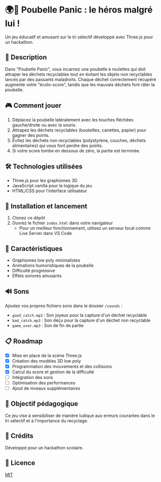 # 🌍💩 Poubelle Panic : le héros malgré lui !

Un jeu éducatif et amusant sur le tri sélectif développé avec Three.js pour un hackathon.

## 📝 Description

Dans "Poubelle Panic", vous incarnez une poubelle à roulettes qui doit attraper les déchets recyclables tout en évitant les objets non recyclables lancés par des passants maladroits. Chaque déchet correctement récupéré augmente votre "écolo-score", tandis que les mauvais déchets font râler la poubelle.

## 🎮 Comment jouer

1. Déplacez la poubelle latéralement avec les touches fléchées gauche/droite ou avec la souris.
2. Attrapez les déchets recyclables (bouteilles, canettes, papier) pour gagner des points.
3. Évitez les déchets non recyclables (polystyrène, couches, déchets alimentaires) qui vous font perdre des points.
4. Si votre score tombe en dessous de zéro, la partie est terminée.

## 🛠️ Technologies utilisées

- Three.js pour les graphismes 3D
- JavaScript vanilla pour la logique du jeu
- HTML/CSS pour l'interface utilisateur

## 🚀 Installation et lancement

1. Clonez ce dépôt
2. Ouvrez le fichier `index.html` dans votre navigateur
   - Pour un meilleur fonctionnement, utilisez un serveur local comme Live Server dans VS Code

## 🎨 Caractéristiques

- Graphismes low poly minimalistes
- Animations humoristiques de la poubelle
- Difficulté progressive
- Effets sonores amusants

## 🔊 Sons

Ajoutez vos propres fichiers sons dans le dossier `/sounds` :
- `good_catch.mp3` : Son joyeux pour la capture d'un déchet recyclable
- `bad_catch.mp3` : Son déçu pour la capture d'un déchet non recyclable
- `game_over.mp3` : Son de fin de partie

## 📋 Roadmap

- [x] Mise en place de la scène Three.js
- [x] Création des modèles 3D low poly
- [x] Programmation des mouvements et des collisions
- [x] Calcul du score et gestion de la difficulté
- [ ] Intégration des sons
- [ ] Optimisation des performances
- [ ] Ajout de niveaux supplémentaires

## 🌱 Objectif pédagogique

Ce jeu vise à sensibiliser de manière ludique aux erreurs courantes dans le tri sélectif et à l'importance du recyclage.

## 👥 Crédits

Développé pour un hackathon scolaire.

## 📄 Licence

[MIT](LICENSE)
